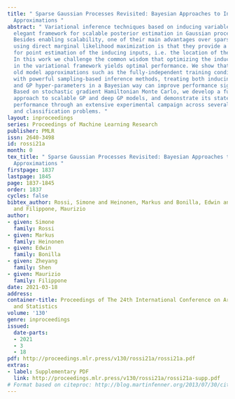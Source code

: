 ```yaml
---
title: " Sparse Gaussian Processes Revisited: Bayesian Approaches to Inducing-Variable
  Approximations "
abstract: " Variational inference techniques based on inducing variables provide an
  elegant framework for scalable posterior estimation in Gaussian process (GP) models.
  Besides enabling scalability, one of their main advantages over sparse approximations
  using direct marginal likelihood maximization is that they provide a robust alternative
  for point estimation of the inducing inputs, i.e. the location of the inducing variables.
  In this work we challenge the common wisdom that optimizing the inducing inputs
  in the variational framework yields optimal performance. We show that, by revisiting
  old model approximations such as the fully-independent training conditionals endowed
  with powerful sampling-based inference methods, treating both inducing locations
  and GP hyper-parameters in a Bayesian way can improve performance significantly.
  Based on stochastic gradient Hamiltonian Monte Carlo, we develop a fully Bayesian
  approach to scalable GP and deep GP models, and demonstrate its state-of-the-art
  performance through an extensive experimental campaign across several regression
  and classification problems. "
layout: inproceedings
series: Proceedings of Machine Learning Research
publisher: PMLR
issn: 2640-3498
id: rossi21a
month: 0
tex_title: " Sparse Gaussian Processes Revisited: Bayesian Approaches to Inducing-Variable
  Approximations "
firstpage: 1837
lastpage: 1845
page: 1837-1845
order: 1837
cycles: false
bibtex_author: Rossi, Simone and Heinonen, Markus and Bonilla, Edwin and Shen, Zheyang
  and Filippone, Maurizio
author:
- given: Simone
  family: Rossi
- given: Markus
  family: Heinonen
- given: Edwin
  family: Bonilla
- given: Zheyang
  family: Shen
- given: Maurizio
  family: Filippone
date: 2021-03-18
address:
container-title: Proceedings of The 24th International Conference on Artificial Intelligence
  and Statistics
volume: '130'
genre: inproceedings
issued:
  date-parts:
  - 2021
  - 3
  - 18
pdf: http://proceedings.mlr.press/v130/rossi21a/rossi21a.pdf
extras:
- label: Supplementary PDF
  link: http://proceedings.mlr.press/v130/rossi21a/rossi21a-supp.pdf
# Format based on citeproc: http://blog.martinfenner.org/2013/07/30/citeproc-yaml-for-bibliographies/
---
```

